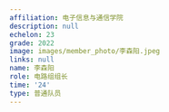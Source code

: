 ```yaml
---
affiliation: 电子信息与通信学院
description: null
echelon: 23
grade: 2022
image: images/member_photo/李森阳.jpeg
links: null
name: 李森阳
role: 电路组组长
time: '24'
type: 普通队员
---
```

